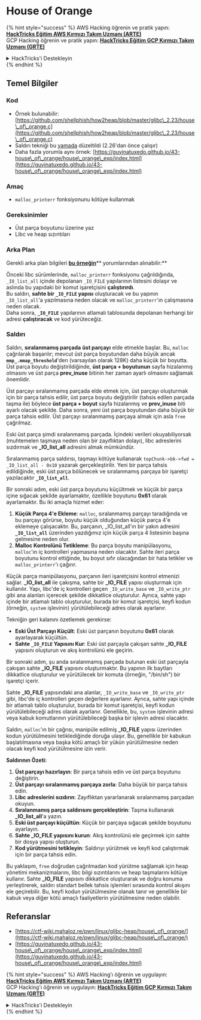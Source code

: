 # House of Orange

{% hint style="success" %}
AWS Hacking öğrenin ve pratik yapın:<img src="/.gitbook/assets/arte.png" alt="" data-size="line">[**HackTricks Eğitim AWS Kırmızı Takım Uzmanı (ARTE)**](https://training.hacktricks.xyz/courses/arte)<img src="/.gitbook/assets/arte.png" alt="" data-size="line">\
GCP Hacking öğrenin ve pratik yapın: <img src="/.gitbook/assets/grte.png" alt="" data-size="line">[**HackTricks Eğitim GCP Kırmızı Takım Uzmanı (GRTE)**<img src="/.gitbook/assets/grte.png" alt="" data-size="line">](https://training.hacktricks.xyz/courses/grte)

<details>

<summary>HackTricks'i Destekleyin</summary>

* [**Abonelik planlarını**](https://github.com/sponsors/carlospolop) kontrol edin!
* 💬 [**Discord grubuna**](https://discord.gg/hRep4RUj7f) katılın veya [**telegram grubuna**](https://t.me/peass) katılın veya bizi **Twitter** 🐦 [**@hacktricks\_live**](https://twitter.com/hacktricks\_live)** takip edin.**
* **Hacking püf noktalarını paylaşarak PR'ler göndererek** [**HackTricks**](https://github.com/carlospolop/hacktricks) ve [**HackTricks Cloud**](https://github.com/carlospolop/hacktricks-cloud) github depolarına katkıda bulunun.

</details>
{% endhint %}

## Temel Bilgiler

### Kod

* Örnek bulunabilir: [https://github.com/shellphish/how2heap/blob/master/glibc\_2.23/house\_of\_orange.c](https://github.com/shellphish/how2heap/blob/master/glibc\_2.23/house\_of\_orange.c)
* Saldırı tekniği bu [yamada](https://sourceware.org/git/?p=glibc.git;a=blobdiff;f=stdlib/abort.c;h=117a507ff88d862445551f2c07abb6e45a716b75;hp=19882f3e3dc1ab830431506329c94dcf1d7cc252;hb=91e7cf982d0104f0e71770f5ae8e3faf352dea9f;hpb=0c25125780083cbba22ed627756548efe282d1a0) düzeltildi (2.26'dan önce çalışır)
* Daha fazla yorumla aynı örnek: [https://guyinatuxedo.github.io/43-house\_of\_orange/house\_orange\_exp/index.html](https://guyinatuxedo.github.io/43-house\_of\_orange/house\_orange\_exp/index.html)

### Amaç

* `malloc_printerr` fonksiyonunu kötüye kullanmak

### Gereksinimler

* Üst parça boyutunu üzerine yaz
* Libc ve heap sızıntıları

### Arka Plan

Gerekli arka plan bilgileri [**bu örneğin**](https://guyinatuxedo.github.io/43-house\_of\_orange/house\_orange\_exp/index.html)** yorumlarından alınabilir:**

Önceki libc sürümlerinde, `malloc_printerr` fonksiyonu çağrıldığında, `_IO_list_all` içinde depolanan `_IO_FILE` yapılarının listesini dolaşır ve aslında bu yapıdaki bir komut işaretçisini **çalıştırırdı**.\
Bu saldırı, **sahte bir `_IO_FILE` yapısı** oluşturacak ve bu yapının `_IO_list_all`'a yazılmasına neden olacak ve `malloc_printerr`'ın çalışmasına neden olacak.\
Daha sonra, **`_IO_FILE`** yapılarının atlamalı tablosunda depolanan herhangi bir adresi **çalıştıracak** ve kod yürüteceğiz.

### Saldırı

Saldırı, **sıralanmamış parçada** **üst parçayı** elde etmekle başlar. Bu, `malloc` çağrılarak başarılır; mevcut üst parça boyutundan daha büyük ancak **`mmp_.mmap_threshold`**'den (varsayılan olarak 128K) daha küçük bir boyutta. Üst parça boyutu değiştirildiğinde, **üst parça + boyutunun** sayfa hizalanmış olmasını ve üst parça **prev\_inuse** bitinin her zaman ayarlı olmasını sağlamak önemlidir.

Üst parçayı sıralanmamış parçada elde etmek için, üst parçayı oluşturmak için bir parça tahsis edilir, üst parça boyutu değiştirilir (tahsis edilen parçada taşma ile) böylece **üst parça + boyut** sayfa hizalanmış ve **prev\_inuse** biti ayarlı olacak şekilde. Daha sonra, yeni üst parça boyutundan daha büyük bir parça tahsis edilir. Üst parçayı sıralanmamış parçaya almak için asla `free` çağrılmaz.

Eski üst parça şimdi sıralanmamış parçada. İçindeki verileri okuyabiliyorsak (muhtemelen taşmaya neden olan bir zayıflıktan dolayı), libc adreslerini sızdırmak ve **\_IO\_list\_all** adresini almak mümkündür.

Sıralanmamış parça saldırısı, taşmayı kötüye kullanarak `topChunk->bk->fwd = _IO_list_all - 0x10` yazarak gerçekleştirilir. Yeni bir parça tahsis edildiğinde, eski üst parça bölünecek ve sıralanmamış parçaya bir işaretçi yazılacaktır **`_IO_list_all`**.

Bir sonraki adım, eski üst parça boyutunu küçültmek ve küçük bir parça içine sığacak şekilde ayarlamaktır, özellikle boyutunu **0x61** olarak ayarlamaktır. Bu iki amaçla hizmet eder:

1. **Küçük Parça 4'e Ekleme**: `malloc`, sıralanmamış parçayı taradığında ve bu parçayı görürse, boyutu küçük olduğundan küçük parça 4'e eklemeye çalışacaktır. Bu, parçanın, _IO_list_all'ın bir yakın adresini **`_IO_list_all`** üzerinden yazdığımız için küçük parça 4 listesinin başına gelmesine neden olur.
2. **Malloc Kontrolünü Tetikleme**: Bu parça boyutu manipülasyonu, `malloc`'ın iç kontrolleri yapmasına neden olacaktır. Sahte ileri parça boyutunu kontrol ettiğinde, bu boyut sıfır olacağından bir hata tetikler ve `malloc_printerr`'ı çağırır.

Küçük parça manipülasyonu, parçanın ileri işaretçisini kontrol etmenizi sağlar. **\_IO\_list\_all** ile çakışma, sahte bir **\_IO\_FILE** yapısı oluşturmak için kullanılır. Yapı, libc'de iç kontrolleri geçen `_IO_write_base` ve `_IO_write_ptr` gibi ana alanları içerecek şekilde dikkatlice oluşturulur. Ayrıca, sahte yapı içinde bir atlamalı tablo oluşturulur, burada bir komut işaretçisi, keyfi kodun (örneğin, `system` işlevinin) yürütülebileceği adres olarak ayarlanır.

Tekniğin geri kalanını özetlemek gerekirse:

* **Eski Üst Parçayı Küçült**: Eski üst parçanın boyutunu **0x61** olarak ayarlayarak küçültün.
* **Sahte `_IO_FILE` Yapısını Kur**: Eski üst parçayla çakışan sahte **\_IO_FILE** yapısını oluşturun ve akış kontrolünü ele geçirin.

Bir sonraki adım, şu anda sıralanmamış parçada bulunan eski üst parçayla çakışan sahte **\_IO_FILE** yapısını oluşturmaktır. Bu yapının ilk baytları dikkatlice oluşturulur ve yürütülecek bir komuta (örneğin, "/bin/sh") bir işaretçi içerir.

Sahte **\_IO_FILE** yapısındaki ana alanlar, `_IO_write_base` ve `_IO_write_ptr` gibi, libc'de iç kontrolleri geçen değerlere ayarlanır. Ayrıca, sahte yapı içinde bir atlamalı tablo oluşturulur, burada bir komut işaretçisi, keyfi kodun yürütülebileceği adres olarak ayarlanır. Genellikle, bu, `system` işlevinin adresi veya kabuk komutlarının yürütülebileceği başka bir işlevin adresi olacaktır.

Saldırı, `malloc`'ın bir çağrısı, manipüle edilmiş **\_IO\_FILE** yapısı üzerinden kodun yürütülmesini tetiklediğinde doruğa ulaşır. Bu, genellikle bir kabukun başlatılmasına veya başka kötü amaçlı bir yükün yürütülmesine neden olacak keyfi kod yürütülmesine izin verir.

**Saldırının Özeti:**

1. **Üst parçayı hazırlayın**: Bir parça tahsis edin ve üst parça boyutunu değiştirin.
2. **Üst parçayı sıralanmamış parçaya zorla**: Daha büyük bir parça tahsis edin.
3. **Libc adreslerini sızdırın**: Zayıflıktan yararlanarak sıralanmamış parçadan okuyun.
4. **Sıralanmamış parça saldırısını gerçekleştirin**: Taşma kullanarak **\_IO\_list\_all**'a yazın.
5. **Eski üst parçayı küçültün**: Küçük bir parçaya sığacak şekilde boyutunu ayarlayın.
6. **Sahte \_IO\_FILE yapısını kurun**: Akış kontrolünü ele geçirmek için sahte bir dosya yapısı oluşturun.
7. **Kod yürütmesini tetikleyin**: Saldırıyı yürütmek ve keyfi kod çalıştırmak için bir parça tahsis edin.

Bu yaklaşım, `free` doğrudan çağrılmadan kod yürütme sağlamak için heap yönetimi mekanizmalarını, libc bilgi sızıntılarını ve heap taşmalarını kötüye kullanır. Sahte **\_IO\_FILE** yapısını dikkatlice oluşturarak ve doğru konuma yerleştirerek, saldırı standart bellek tahsis işlemleri sırasında kontrol akışını ele geçirebilir. Bu, keyfi kodun yürütülmesine olanak tanır ve genellikle bir kabuk veya diğer kötü amaçlı faaliyetlerin yürütülmesine neden olabilir.
## Referanslar

* [https://ctf-wiki.mahaloz.re/pwn/linux/glibc-heap/house\_of\_orange/](https://ctf-wiki.mahaloz.re/pwn/linux/glibc-heap/house\_of\_orange/)
* [https://guyinatuxedo.github.io/43-house\_of\_orange/house\_orange\_exp/index.html](https://guyinatuxedo.github.io/43-house\_of\_orange/house\_orange\_exp/index.html)

{% hint style="success" %}
AWS Hacking'ı öğrenin ve uygulayın: <img src="/.gitbook/assets/arte.png" alt="" data-size="line">[**HackTricks Eğitim AWS Kırmızı Takım Uzmanı (ARTE)**](https://training.hacktricks.xyz/courses/arte)<img src="/.gitbook/assets/arte.png" alt="" data-size="line">\
GCP Hacking'ı öğrenin ve uygulayın: <img src="/.gitbook/assets/grte.png" alt="" data-size="line">[**HackTricks Eğitim GCP Kırmızı Takım Uzmanı (GRTE)**<img src="/.gitbook/assets/grte.png" alt="" data-size="line">](https://training.hacktricks.xyz/courses/grte)

<details>

<summary>HackTricks'i Destekleyin</summary>

* [**Abonelik planlarını**](https://github.com/sponsors/carlospolop) kontrol edin!
* 💬 [**Discord grubuna**](https://discord.gg/hRep4RUj7f) katılın veya [**telegram grubuna**](https://t.me/peass) katılın veya bizi **Twitter** 🐦 [**@hacktricks\_live**](https://twitter.com/hacktricks\_live)** takip edin.**
* Hacking püf noktalarını paylaşarak PR'ler göndererek **HackTricks** ve **HackTricks Cloud** github depolarına katkıda bulunun.

</details>
{% endhint %}
